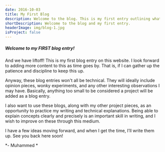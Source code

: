 ```yaml
---
date: 2016-10-03
title: My First Blog
description: Welcome to the blog. This is my first entry outlining what to expect on here. Looking forward to adding to this in the future! 
shortDescription: Welcome to the blog and my first entry.
headerImage: img/blog-1.jpg
isProject: false
---
```


##### Welcome to my FIRST blog entry!

And we have liftoff! This is my first blog entry on this website. I look forward to adding more content to this as time goes by. That is, if I can gather up the patience and discipline to keep this up.

Anyway, these blog entries won't all be technical. They will ideally include opinion pieces, wonky experiments, and any other interesting observations I may have. Basically, anything too small to be considered a project will be added as a blog entry.

I also want to use these blogs, along with my other project pieces, as an opportunity to practice my writing and technical explanations. Being able to explain concepts clearly and precisely is an important skill in writing, and I wish to improve on these through this medium.

I have a few ideas moving forward, and when I get the time, I’ll write them up. 
See you back here soon!

*- Muhammed *
